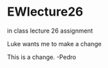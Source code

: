 # EWlecture26
in class lecture 26 assignment

Luke wants me to make a change

This is a change.
-Pedro